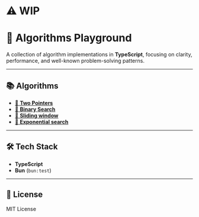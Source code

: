 # ⚠️ WIP

# 🧠 Algorithms Playground

A collection of algorithm implementations in **TypeScript**, focusing on clarity, performance, and well-known problem-solving patterns.

---

## 📚 Algorithms

* [🔗 **Two Pointers**](https://github.com/viniciusferreira7/data-structures-algorithms/tree/main/src/array/two-pointer)
* [🔗 **Binary Search**](https://github.com/viniciusferreira7/data-structures-algorithms/tree/main/src/array/two-pointer)
* [🔗 **Sliding window**](https://github.com/viniciusferreira7/data-structures-algorithms/tree/main/src/array/two-pointer/sliding-window)
* [🔗 **Exponential search**](https://github.com/viniciusferreira7/data-structures-algorithms/tree/main/src/array/two-pointer/exponential-search)
---

## 🛠 Tech Stack

* **TypeScript**
* **Bun** (`bun:test`)

---

## 📄 License

MIT License